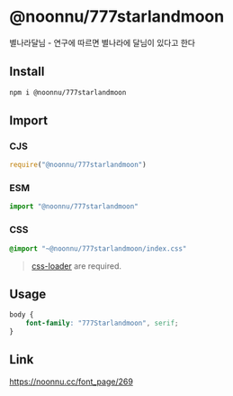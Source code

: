 # @noonnu/777starlandmoon
별나라달님 - 연구에 따르면 별나라에 달님이 있다고 한다

## Install
```sh
npm i @noonnu/777starlandmoon
```
## Import
### CJS
```js
require("@noonnu/777starlandmoon")
```
### ESM
```js
import "@noonnu/777starlandmoon"
```
### CSS 
```css
@import "~@noonnu/777starlandmoon/index.css"
```
> [css-loader](https://github.com/webpack-contrib/css-loader) are required.

## Usage
```css
body {
    font-family: "777Starlandmoon", serif;
}
```

## Link
https://noonnu.cc/font_page/269